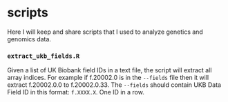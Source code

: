 # scripts
Here I will keep and share scripts that I used to analyze genetics and genomics data. 

### `extract_ukb_fields.R` 

Given a list of UK Biobank field IDs in a text file, the script will extract all array indices. For example if f.20002.0 is in the `--fields` file then it will extract f.20002.0.0 to f.20002.0.33. The `--fields` should contain UKB Data Field ID in this format: `f.XXXX.X`. One ID in a row.  




